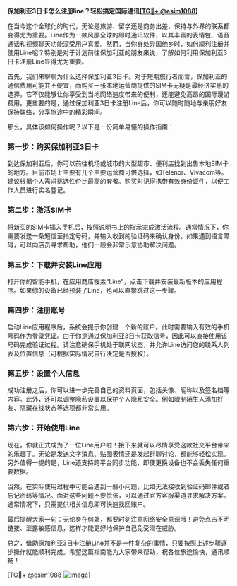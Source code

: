 **保加利亚3日卡怎么注册line？轻松搞定国际通讯[[TG💪+ @esim1088](https://t.me/s/esim1088)]**

在当今这个全球化的时代，无论是旅游、留学还是商务出差，保持与外界的联系都变得尤为重要。Line作为一款风靡全球的即时通讯软件，以其丰富的表情包、语音通话和视频聊天功能深受用户喜爱。然而，当你身处异国他乡时，如何顺利注册并使用Line呢？特别是对于计划前往保加利亚的朋友来说，了解如何利用保加利亚3日卡注册Line显得尤为重要。

首先，我们来聊聊为什么选择保加利亚3日卡。对于短期旅行者而言，保加利亚的通信费用可能并不便宜，而购买一张本地运营商提供的SIM卡无疑是最经济实惠的选择。它不仅能够让你享受到当地网络速度带来的便利，还能避免高昂的国际漫游费用。更重要的是，通过保加利亚3日卡注册Line后，你可以随时随地与亲朋好友保持联络，分享旅途中的精彩瞬间。

那么，具体该如何操作呢？以下是一份简单易懂的操作指南：

### 第一步：购买保加利亚3日卡

到达保加利亚后，你可以前往机场或城市的大型超市、便利店找到出售本地SIM卡的地方。目前市场上主要有几个主要运营商可供选择，如Telenor、Vivacom等。建议根据个人需求挑选性价比最高的套餐。购买时记得携带有效身份证件，以便工作人员进行实名登记。

### 第二步：激活SIM卡

将新买的SIM卡插入手机后，按照说明书上的指示完成激活流程。通常情况下，你需要发送一条短信至指定号码，并输入收到的验证码来确认身份。如果遇到语言障碍，可以向店员寻求帮助，他们一般会非常乐意协助解决问题。

### 第三步：下载并安装Line应用

打开你的智能手机，在应用商店搜索“Line”，点击下载并安装最新版本的应用程序。如果你的设备已经预装了Line，也可以直接跳过这一步骤。

### 第四步：注册账号

启动Line应用程序后，系统会提示你创建一个新的账户。此时需要输入有效的手机号码作为登录凭证。由于你是通过保加利亚3日卡获取信号，因此可以直接使用该号码完成验证过程。请注意确保手机处于联网状态，并允许Line访问您的联系人列表及位置信息（可根据实际情况自行决定是否授权）。

### 第五步：设置个人信息

成功注册之后，你可以进一步完善自己的资料页面，包括头像、昵称以及签名档等内容。此外，还可以调整隐私设置以保护个人隐私安全。例如限制陌生人添加好友、隐藏在线状态等选项都非常实用。

### 第六步：开始使用Line

现在，你就正式成为了一位Line用户啦！接下来就可以尽情享受这款社交平台带来的乐趣了。无论是发送文字消息、贴图表情还是发起群聊讨论，都能够轻松实现。另外值得一提的是，Line还支持跨平台同步功能，即使更换设备也不会丢失任何重要数据。

当然，在实际使用过程中可能会遇到一些小问题，比如无法接收到验证码邮件或者忘记密码等情况。面对这些问题不要慌张，可以通过官方客服渠道寻求解决方案。通常情况下，只需提供相关信息即可快速找回账户。

最后提醒大家一句：无论身在何处，都要时刻注意网络安全意识哦！避免点击不明链接、泄露敏感信息，这样才能更好地保护自己免受潜在威胁。

总之，借助保加利亚3日卡注册Line并不是一件复杂的事情，只要按照上述步骤逐步操作就能顺利完成。希望这篇指南能为大家带来帮助，祝各位旅途愉快，通讯顺畅！

[[TG💪+ @esim1088](https://t.me/s/esim1088) ![Image](https://i.postimg.cc/4NQfJmqS/Snipaste-2025-05-13-00-14-12.png)]